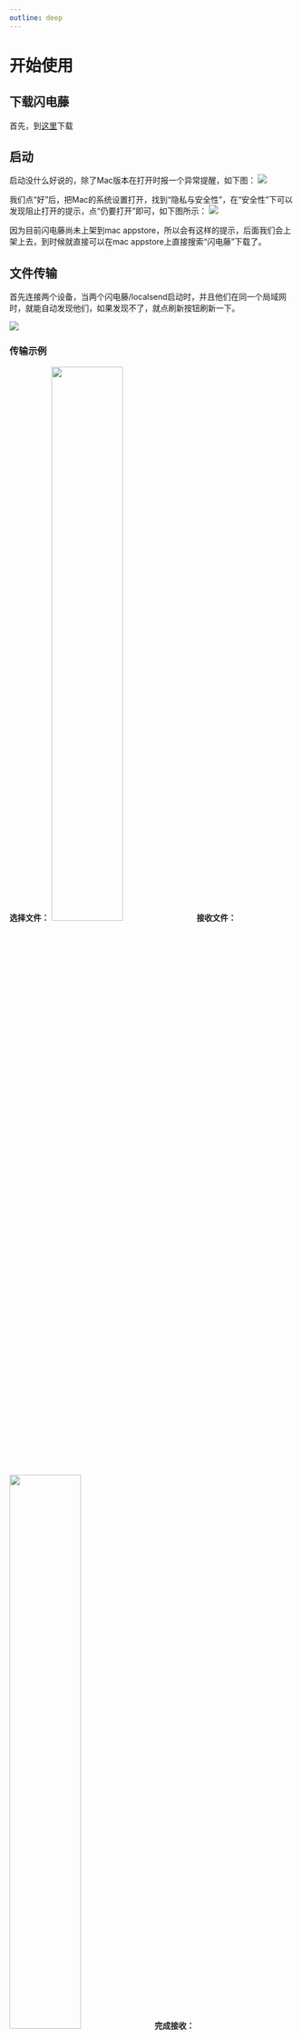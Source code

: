 ```yaml
---
outline: deep
---
```


# 开始使用

## 下载闪电藤
首先，到[这里](/download)下载

## 启动

启动没什么好说的，除了Mac版本在打开时报一个异常提醒，如下图：
<img style="max-height: 300px;" src="https://cdn.zishu.life/docs/WX20231015-112810@2x.png">

我们点“好”后，把Mac的系统设置打开，找到“隐私与安全性”，在“安全性”下可以发现阻止打开的提示，点“仍要打开”即可，如下图所示：
<img style="max-height: 300px;" src="https://cdn.zishu.life/docs/WX20231015-112957@2x.png">

因为目前闪电藤尚未上架到mac appstore，所以会有这样的提示，后面我们会上架上去，到时候就直接可以在mac appstore上直接搜索“闪电藤”下载了。

## 文件传输

首先连接两个设备，当两个闪电藤/localsend启动时，并且他们在同一个局域网时，就能自动发现他们，如果发现不了，就点刷新按钮刷新一下。

<img style="max-height: 600px;" src="https://cdn.zishu.life/docs/1697341001831.jpg">

### 传输示例
**选择文件：**
<img style="width: 50%;" src="https://cdn.zishu.life/docs/trans-1.jpg">
**接收文件：**
<img style="width: 50%;" src="https://cdn.zishu.life/docs/trans-2.png">
**完成接收：**
<img style="width: 50%;" src="https://cdn.zishu.life/docs/trans-3.png">


### 传输历史
闪电藤和localsend不同的是，它以回话的形式，保留了与对应设备的传输历史，这样更方便查找已发送的内容，后续升级会考虑把发送历史也加上。
